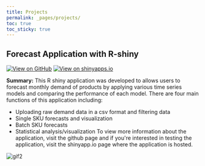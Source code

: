 ```yaml
---
title: Projects
permalink: _pages/projects/
toc: true
toc_sticky: true
---
```


## **Forecast Application with R-shiny**
[![View on GitHub](https://img.shields.io/badge/GitHub-View_on_GitHub-blue?logo=GitHub)](https://github.com/mlombera94/forecast_R-shiny) [![View on shinyapps.io](https://img.shields.io/badge/shinyapps.io-View_on_shinyapps.io-276DC3?logo=R)](https://mlombera.shinyapps.io/forecast_r-shiny/)

 **Summary:**
This R shiny application was developed to allows users to forecast monthly demand of products by applying various time series models and comparing the performance of each model. There are four main functions of this application including:
- Uploading raw demand data in a csv format and filtering data
- Single SKU forecasts and visualization
- Batch SKU forecasts
- Statistical analysis/visualization
To view more information about the application, visit the github page and if you're interested in testing the application, visit the shinyapp.io page where the application is hosted. 

![gif2](https://user-images.githubusercontent.com/20471627/66339136-5872de80-e8f7-11e9-9f05-650156aff007.gif)
